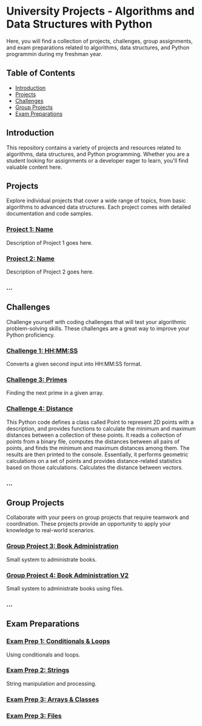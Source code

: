 # University Projects - Algorithms and Data Structures with Python

Here, you will find a collection of projects, challenges, group assignments, and exam preparations related to algorithms, data structures, and Python programmin during my freshman year.

## Table of Contents

- [Introduction](#introduction)
- [Projects](#projects)
- [Challenges](#challenges)
- [Group Projects](#group-projects)
- [Exam Preparations](#exam-preparations)

## Introduction

This repository contains a variety of projects and resources related to algorithms, data structures, and Python programming. Whether you are a student looking for assignments or a developer eager to learn, you'll find valuable content here.

## Projects

Explore individual projects that cover a wide range of topics, from basic algorithms to advanced data structures. Each project comes with detailed documentation and code samples.

### [Project 1: Name](/projects/project1)

Description of Project 1 goes here.

### [Project 2: Name](/projects/project2)

Description of Project 2 goes here.

### ...

## Challenges

Challenge yourself with coding challenges that will test your algorithmic problem-solving skills. These challenges are a great way to improve your Python proficiency.

### [Challenge 1: HH:MM:SS](/challenges/challenge1)

Converts a given second input into HH:MM:SS format.

### [Challenge 3: Primes](/challenges/challenge2)

Finding the next prime in a given array.

### [Challenge 4: Distance](/challenges/challenge3)

This Python code defines a class called Point to represent 2D points with a description, and provides functions to calculate the minimum and maximum distances between a collection of these points. It reads a collection of points from a binary file, computes the distances between all pairs of points, and finds the minimum and maximum distances among them. The results are then printed to the console. Essentially, it performs geometric calculations on a set of points and provides distance-related statistics based on those calculations.
Calculates the distance between vectors.
### ...

## Group Projects

Collaborate with your peers on group projects that require teamwork and coordination. These projects provide an opportunity to apply your knowledge to real-world scenarios.

### [Group Project 3: Book Administration](/group-projects/group-project1)

Small system to administrate books.

### [Group Project 4:  Book Administration V2](/group-projects/group-project2)

Small system to administrate books using files.

### ...

## Exam Preparations

### [Exam Prep 1: Conditionals & Loops](/exam-preparations/exam-prep1)

Using conditionals and loops.

### [Exam Prep 2: Strings](/exam-preparations/exam-prep2)

String manipulation and processing.

### [Exam Prep 3: Arrays & Classes](/exam-preparations/exam-prep2)

### [Exam Prep 3: Files](/exam-preparations/exam-prep2)


